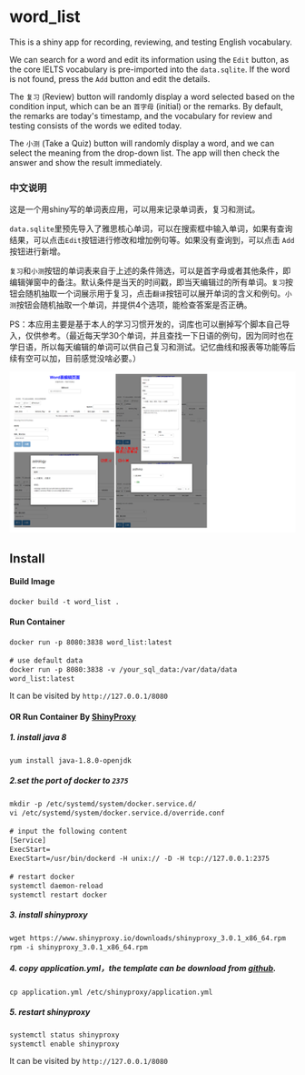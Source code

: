# word_list
This is a shiny app for recording, reviewing, and testing English vocabulary.

We can search for a word and edit its information using the `Edit` button, as the core IELTS vocabulary is pre-imported into the `data.sqlite`. If the word is not found, press the `Add` button and edit the details.

The `复习` (Review) button will randomly display a word selected based on the condition input, which can be an `首字母` (initial) or the remarks. By default, the remarks are today's timestamp, and the vocabulary for review and testing consists of the words we edited today.

The `小测` (Take a Quiz) button will randomly display a word, and we can select the meaning from the drop-down list. The app will then check the answer and show the result immediately.

### 中文说明

这是一个用shiny写的单词表应用，可以用来记录单词表，复习和测试。

`data.sqlite`里预先导入了雅思核心单词，可以在搜索框中输入单词，如果有查询结果，可以点击`Edit`按钮进行修改和增加例句等。如果没有查询到，可以点击 `Add` 按钮进行新增。

`复习`和`小测`按钮的单词表来自于上述的条件筛选，可以是首字母或者其他条件，即编辑弹窗中的备注。默认条件是当天的时间戳，即当天编辑过的所有单词。`复习`按钮会随机抽取一个词展示用于复习，点击`翻译`按钮可以展开单词的含义和例句。`小测`按钮会随机抽取一个单词，并提供4个选项，能检查答案是否正确。

PS：本应用主要是基于本人的学习习惯开发的，词库也可以删掉写个脚本自己导入，仅供参考。（最近每天学30个单词，并且查找一下日语的例句，因为同时也在学日语，所以每天编辑的单词可以供自己复习和测试。记忆曲线和报表等功能等后续有空可以加，目前感觉没啥必要。）

![](preview.png)

## Install

#### Build Image

```
docker build -t word_list .
```

#### Run Container

```
docker run -p 8080:3838 word_list:latest

# use default data
docker run -p 8080:3838 -v /your_sql_data:/var/data/data word_list:latest
```

It can be visited by `http://127.0.0.1/8080`



#### OR Run Container By [ShinyProxy](https://www.shinyproxy.io/)

##### 1.  install java 8

```
yum install java-1.8.0-openjdk
```

##### 2.set the port of docker to `2375`

```
mkdir -p /etc/systemd/system/docker.service.d/
vi /etc/systemd/system/docker.service.d/override.conf

# input the following content
[Service]
ExecStart=
ExecStart=/usr/bin/dockerd -H unix:// -D -H tcp://127.0.0.1:2375

# restart docker 
systemctl daemon-reload
systemctl restart docker
```

##### 3. install shinyproxy

```
wget https://www.shinyproxy.io/downloads/shinyproxy_3.0.1_x86_64.rpm
rpm -i shinyproxy_3.0.1_x86_64.rpm
```

##### 4. copy application.yml，the template can be download from [github](https://github.com/openanalytics/shinyproxy-config-examples/blob/master/03-containerized-kubernetes/shinyproxy-example/application.yml).

```
cp application.yml /etc/shinyproxy/application.yml
```

##### 5. restart shinyproxy

```
systemctl status shinyproxy
systemctl enable shinyproxy
```

It can be visited by `http://127.0.0.1/8080`
